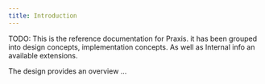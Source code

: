 ```yaml
---
title: Introduction
---
```


TODO: 
This is the reference documentation for Praxis.
it has been grouped into design concepts, implementation concepts. As well as Internal info an available extensions.

The design provides an overview ...
